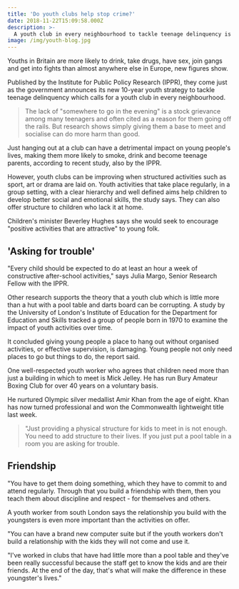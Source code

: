 ```yaml
---
title: 'Do youth clubs help stop crime?'
date: 2018-11-22T15:09:58.000Z
description: >-
  A youth club in every neighbourhood to tackle teenage delinquency is the latest government pledge. But do they really stop young people getting into trouble?
image: /img/youth-blog.jpg
---
```


Youths in Britain are more likely to drink, take drugs, have sex, join gangs and get into fights than almost anywhere else in Europe, new figures show.

Published by the Institute for Public Policy Research (IPPR), they come just as the government announces its new 10-year youth strategy to tackle teenage delinquency which calls for a youth club in every neighbourhood.

>The lack of "somewhere to go in the evening" is a stock grievance among many teenagers and often cited as a reason for them going off the rails. But research shows simply giving them a base to meet and socialise can do more harm than good.

Just hanging out at a club can have a detrimental impact on young people's lives, making them more likely to smoke, drink and become teenage parents, according to recent study, also by the IPPR.

However, youth clubs can be improving when structured activities such as sport, art or drama are laid on. Youth activities that take place regularly, in a group setting, with a clear hierarchy and well defined aims help children to develop better social and emotional skills, the study says. They can also offer structure to children who lack it at home.

Children's minister Beverley Hughes says she would seek to encourage "positive activities that are attractive" to young folk.

## 'Asking for trouble'

"Every child should be expected to do at least an hour a week of constructive after-school activities," says Julia Margo, Senior Research Fellow with the IPPR.

Other research supports the theory that a youth club which is little more than a hut with a pool table and darts board can be corrupting. A study by the University of London's Institute of Education for the Department for Education and Skills tracked a group of people born in 1970 to examine the impact of youth activities over time.

It concluded giving young people a place to hang out without organised activities, or effective supervision, is damaging. Young people not only need places to go but things to do, the report said.

One well-respected youth worker who agrees that children need more than just a building in which to meet is Mick Jelley. He has run Bury Amateur Boxing Club for over 40 years on a voluntary basis.

He nurtured Olympic silver medallist Amir Khan from the age of eight. Khan has now turned professional and won the Commonwealth lightweight title last week.

>"Just providing a physical structure for kids to meet in is not enough. You need to add structure to their lives. If you just put a pool table in a room you are asking for trouble.

## Friendship

"You have to get them doing something, which they have to commit to and attend regularly. Through that you build a friendship with them, then you teach them about discipline and respect - for themselves and others.

A youth worker from south London says the relationship you build with the youngsters is even more important than the activities on offer.

"You can have a brand new computer suite but if the youth workers don't build a relationship with the kids they will not come and use it.

"I've worked in clubs that have had little more than a pool table and they've been really successful because the staff get to know the kids and are their friends. At the end of the day, that's what will make the difference in these youngster's lives."
